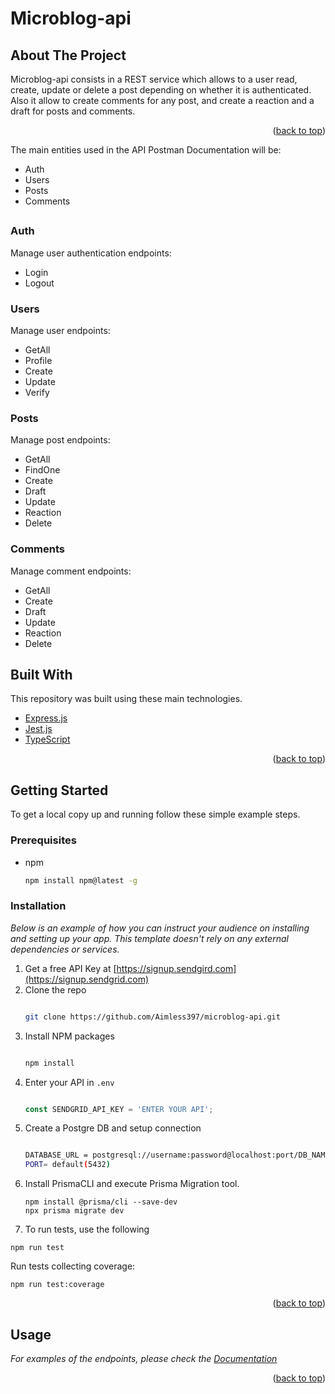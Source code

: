 <div id="top"></div>


# Microblog-api

## About The Project

Microblog-api consists in a REST service which allows to a user read, create, update or delete a post depending on whether it is authenticated. Also it allow to create comments for any post, and create a reaction and a draft for posts and comments.

<p align="right">(<a href="#top">back to top</a>)</p>

The main entities used in the API Postman Documentation will be:

* Auth
* Users
* Posts
* Comments

##

### Auth
Manage user authentication endpoints:

* Login
* Logout

### Users
Manage user endpoints:

* GetAll
* Profile
* Create
* Update
* Verify


### Posts
Manage post endpoints:

* GetAll
* FindOne
* Create
* Draft
* Update
* Reaction
* Delete

### Comments
Manage comment endpoints:

* GetAll
* Create
* Draft
* Update
* Reaction
* Delete

##

## Built With

This repository was built using these main technologies.

* [Express.js](https://expressjs.com//)
* [Jest.js](https://jestjs.io/)
* [TypeScript](https://www.typescriptlang.org/)

<p align="right">(<a href="#top">back to top</a>)</p>

<!-- GETTING STARTED -->
## Getting Started

To get a local copy up and running follow these simple example steps.
### Prerequisites

* npm
  ```sh
  npm install npm@latest -g
  ```
### Installation
_Below is an example of how you can instruct your audience on installing and setting up your app. This template doesn't rely on any external dependencies or services._
1. Get a free API Key at [https://signup.sendgird.com](https://signup.sendgrid.com)
2. Clone the repo
   ```sh
   
   git clone https://github.com/Aimless397/microblog-api.git
   ```
3. Install NPM packages
   ```sh
   
   npm install
   ```
4. Enter your API in `.env`
   ```js
   
   const SENDGRID_API_KEY = 'ENTER YOUR API';
   ```
5. Create a Postgre DB and setup connection
   ```sh
   
   DATABASE_URL = postgresql://username:password@localhost:port/DB_NAME?schema-public
   PORT= default(5432)
   ```
6. Install PrismaCLI and execute Prisma Migration tool.
   ```
   npm install @prisma/cli --save-dev
   npx prisma migrate dev
   ```
7. To run tests, use the following
  
  ```
  npm run test
  ```
  Run tests collecting coverage:
  ```
  npm run test:coverage
  ```
 <p align="right">(<a href="#top">back to top</a>)</p>
 
<!-- USAGE EXAMPLES -->
## Usage

_For examples of the endpoints, please check the [Documentation](https://documenter.getpostman.com/view/13158230/UVkqtFT1)_
<p align="right">(<a href="#top">back to top</a>)</p>
